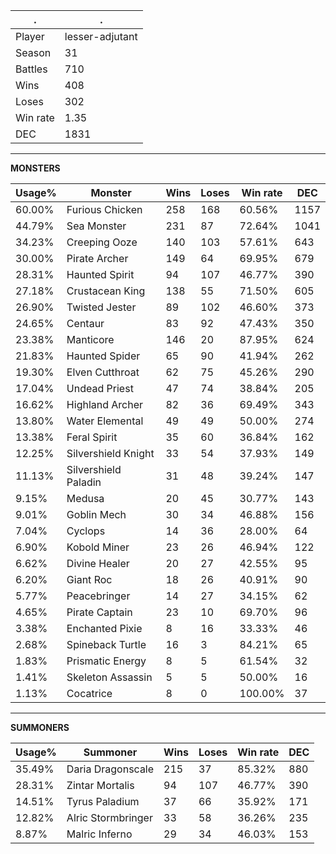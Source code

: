 .|.
|-|-
Player|lesser-adjutant
Season|31
Battles|710
Wins|408
Loses|302
Win rate|1.35
DEC|1831

---
**MONSTERS**

Usage%|Monster|Wins|Loses|Win rate|DEC|
-|-|-|-|-|-|
60.00%|Furious Chicken|258|168|60.56%|1157|
44.79%|Sea Monster|231|87|72.64%|1041|
34.23%|Creeping Ooze|140|103|57.61%|643|
30.00%|Pirate Archer|149|64|69.95%|679|
28.31%|Haunted Spirit|94|107|46.77%|390|
27.18%|Crustacean King|138|55|71.50%|605|
26.90%|Twisted Jester|89|102|46.60%|373|
24.65%|Centaur|83|92|47.43%|350|
23.38%|Manticore|146|20|87.95%|624|
21.83%|Haunted Spider|65|90|41.94%|262|
19.30%|Elven Cutthroat|62|75|45.26%|290|
17.04%|Undead Priest|47|74|38.84%|205|
16.62%|Highland Archer|82|36|69.49%|343|
13.80%|Water Elemental|49|49|50.00%|274|
13.38%|Feral Spirit|35|60|36.84%|162|
12.25%|Silvershield Knight|33|54|37.93%|149|
11.13%|Silvershield Paladin|31|48|39.24%|147|
9.15%|Medusa|20|45|30.77%|143|
9.01%|Goblin Mech|30|34|46.88%|156|
7.04%|Cyclops|14|36|28.00%|64|
6.90%|Kobold Miner|23|26|46.94%|122|
6.62%|Divine Healer|20|27|42.55%|95|
6.20%|Giant Roc|18|26|40.91%|90|
5.77%|Peacebringer|14|27|34.15%|62|
4.65%|Pirate Captain|23|10|69.70%|96|
3.38%|Enchanted Pixie|8|16|33.33%|46|
2.68%|Spineback Turtle|16|3|84.21%|65|
1.83%|Prismatic Energy|8|5|61.54%|32|
1.41%|Skeleton Assassin|5|5|50.00%|16|
1.13%|Cocatrice|8|0|100.00%|37|

---
**SUMMONERS**

Usage%|Summoner|Wins|Loses|Win rate|DEC|
-|-|-|-|-|-|
35.49%|Daria Dragonscale|215|37|85.32%|880|
28.31%|Zintar Mortalis|94|107|46.77%|390|
14.51%|Tyrus Paladium|37|66|35.92%|171|
12.82%|Alric Stormbringer|33|58|36.26%|235|
8.87%|Malric Inferno|29|34|46.03%|153|

